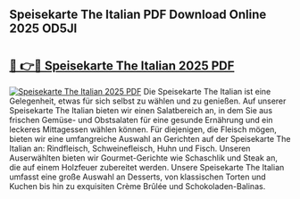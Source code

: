 ## Speisekarte The Italian PDF Download Online 2025 OD5Jl

# <h2><a href="http://gccivf.nevu.top/?p=Speisekarte+The+Italian">🔗 👉🔴 Speisekarte The Italian 2025 PDF</a></h2>

[![Speisekarte The Italian 2025 PDF](https://i.imgur.com/dBaPXMq.png)](http://gccivf.nevu.top/?p=Speisekarte+The+Italian)
Die Speisekarte The Italian ist eine Gelegenheit, etwas für sich selbst zu wählen und zu genießen. Auf unserer Speisekarte The Italian bieten wir einen Salatbereich an, in dem Sie aus frischen Gemüse- und Obstsalaten für eine gesunde Ernährung und ein leckeres Mittagessen wählen können. Für diejenigen, die Fleisch mögen, bieten wir eine umfangreiche Auswahl an Gerichten auf der Speisekarte The Italian an: Rindfleisch, Schweinefleisch, Huhn und Fisch. Unseren Auserwählten bieten wir Gourmet-Gerichte wie Schaschlik und Steak an, die auf einem Holzfeuer zubereitet werden. Unsere Speisekarte The Italian umfasst eine große Auswahl an Desserts, von klassischen Torten und Kuchen bis hin zu exquisiten Crème Brûlée und Schokoladen-Balinas.
